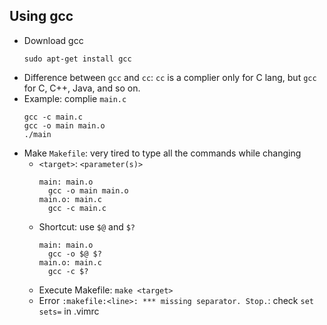 ## Using gcc

- Download gcc
  ```
  sudo apt-get install gcc 
  ```
- Difference between `gcc` and `cc`: `cc` is a complier only for C lang, but `gcc` for C, C++, Java, and so on.
- Example: complie `main.c`
  ```
  gcc -c main.c
  gcc -o main main.o
  ./main
  ```
- Make `Makefile`: very tired to type all the commands while changing
  - `<target>`: `<parameter(s)>`
    ```
    main: main.o
      gcc -o main main.o
    main.o: main.c
      gcc -c main.c
    ```
  - Shortcut: use `$@` and `$?`
    ```
    main: main.o
      gcc -o $@ $?
    main.o: main.c
      gcc -c $?
    ```
  - Execute Makefile: `make <target>`
  - Error `:makefile:<line>: *** missing separator. Stop.`: check `set sets=` in .vimrc
